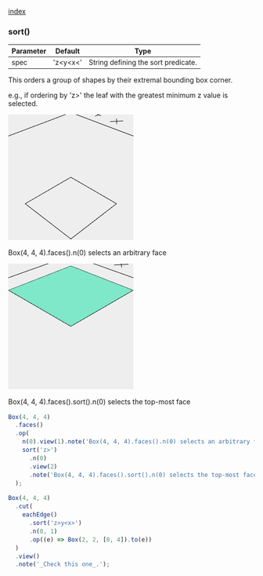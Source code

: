 [index](../../nb/api/index.md)
### sort()
Parameter|Default|Type
---|---|---
spec|'z<y<x<'|String defining the sort predicate.

This orders a group of shapes by their extremal bounding box corner.

e.g., if ordering by 'z>' the leaf with the greatest minimum z value is selected.

![Image](sort.md.$2_1.png)

Box(4, 4, 4).faces().n(0) selects an arbitrary face

![Image](sort.md.$2_2.png)

Box(4, 4, 4).faces().sort().n(0) selects the top-most face

```JavaScript
Box(4, 4, 4)
  .faces()
  .op(
    n(0).view(1).note('Box(4, 4, 4).faces().n(0) selects an arbitrary face'),
    sort('z>')
      .n(0)
      .view(2)
      .note('Box(4, 4, 4).faces().sort().n(0) selects the top-most face')
  );
```

```JavaScript
Box(4, 4, 4)
  .cut(
    eachEdge()
      .sort('z>y<x>')
      .n(0, 1)
      .op((e) => Box(2, 2, [0, 4]).to(e))
  )
  .view()
  .note('_Check this one_.');
```
